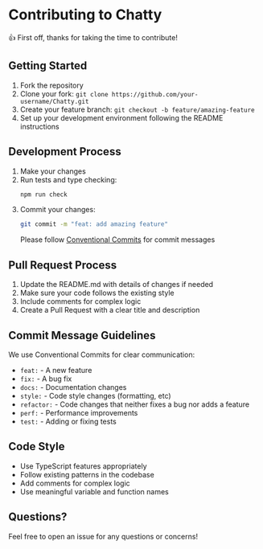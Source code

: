 # Contributing to Chatty

👍 First off, thanks for taking the time to contribute!

## Getting Started

1. Fork the repository
2. Clone your fork: `git clone https://github.com/your-username/Chatty.git`
3. Create your feature branch: `git checkout -b feature/amazing-feature`
4. Set up your development environment following the README instructions

## Development Process

1. Make your changes
2. Run tests and type checking:
   ```bash
   npm run check
   ```
3. Commit your changes:
   ```bash
   git commit -m "feat: add amazing feature"
   ```
   Please follow [Conventional Commits](https://www.conventionalcommits.org/) for commit messages

## Pull Request Process

1. Update the README.md with details of changes if needed
2. Make sure your code follows the existing style
3. Include comments for complex logic
4. Create a Pull Request with a clear title and description

## Commit Message Guidelines

We use Conventional Commits for clear communication:

- `feat:` - A new feature
- `fix:` - A bug fix
- `docs:` - Documentation changes
- `style:` - Code style changes (formatting, etc)
- `refactor:` - Code changes that neither fixes a bug nor adds a feature
- `perf:` - Performance improvements
- `test:` - Adding or fixing tests

## Code Style

- Use TypeScript features appropriately
- Follow existing patterns in the codebase
- Add comments for complex logic
- Use meaningful variable and function names

## Questions?

Feel free to open an issue for any questions or concerns!

